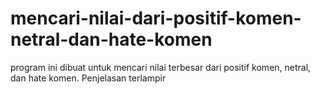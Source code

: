 # mencari-nilai-dari-positif-komen-netral-dan-hate-komen
program ini dibuat untuk mencari nilai terbesar dari positif komen, netral, dan hate komen. Penjelasan terlampir
